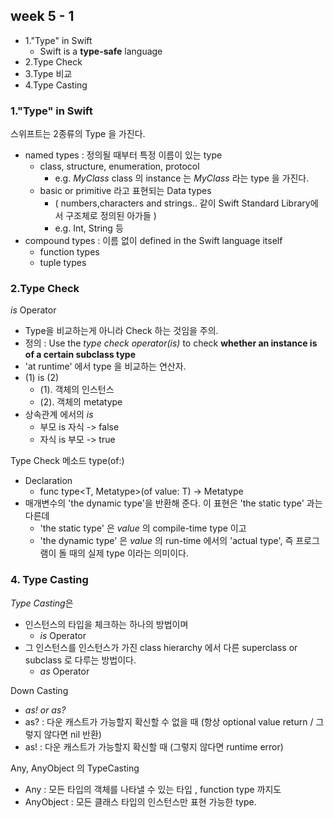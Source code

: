 ## week 5 - 1
* 1."Type" in Swift
  * Swift is a **type-safe** language
* 2.Type Check
* 3.Type 비교
* 4.Type Casting

### 1."Type" in Swift
스위프트는 2종류의 Type 을 가진다.
* named types : 정의될 때부터 특정 이름이 있는 type
  * class, structure, enumeration, protocol
    * e.g. *MyClass* class 의 instance 는 *MyClass* 라는 type 을 가진다.
  * basic or primitive 라고 표현되는 Data types
    * ( numbers,characters and strings.. 같이 Swift Standard Library에서 구조체로 정의된 아가들  )
    * e.g. Int, String 등
* compound types : 이름 없이 defined in the Swift language itself
  * function types
  * tuple types



### 2.Type Check
*is* Operator
  * Type을 비교하는게 아니라 Check 하는 것임을 주의.
   * 정의 : Use the *type check operator(is)* to check **whether an instance is of a certain subclass type**
  * 'at runtime' 에서 type 을 비교하는 연산자.
  * (1) is (2)
    * (1). 객체의 인스턴스
    * (2). 객체의 metatype
  * 상속관계 에서의 *is*
    * 부모 is 자식 -> false
    * 자식 is 부모 -> true
    
Type Check 메소드
type(of:)
* Declaration 
  * func type<T, Metatype>(of value: T) -> Metatype
* 매개변수의 'the dynamic type'을 반환해 준다. 이 표현은 'the static type' 과는 다른데
  * 'the static type' 은 *value* 의 compile-time type 이고
  * 'the dynamic type' 은 *value* 의 run-time 에서의 'actual type', 즉 프로그램이 돌 때의 실제 type 이라는 의미이다.

  
  
  
  
### 4. Type Casting
*Type Casting*은
* 인스턴스의 타입을 체크하는 하나의 방법이며
  * *is* Operator
* 그 인스턴스를 인스턴스가 가진 class hierarchy 에서 다른 superclass or subclass 로 다루는 방법이다.
  * *as* Operator
  
Down Casting
* *as! or as?*
 * as? : 다운 캐스트가 가능할지 확신할 수 없을 때 (항상 optional value return / 그렇지 않다면 nil 반환)
 * as! : 다운 캐스트가 가능할지 확신할 때 (그렇지 않다면 runtime error)
  
Any, AnyObject 의 TypeCasting
* Any : 모든 타입의 객체를 나타낼 수 있는 타입 , function type 까지도
* AnyObject : 모든 클래스 타입의 인스턴스만 표현 가능한 type.
     
